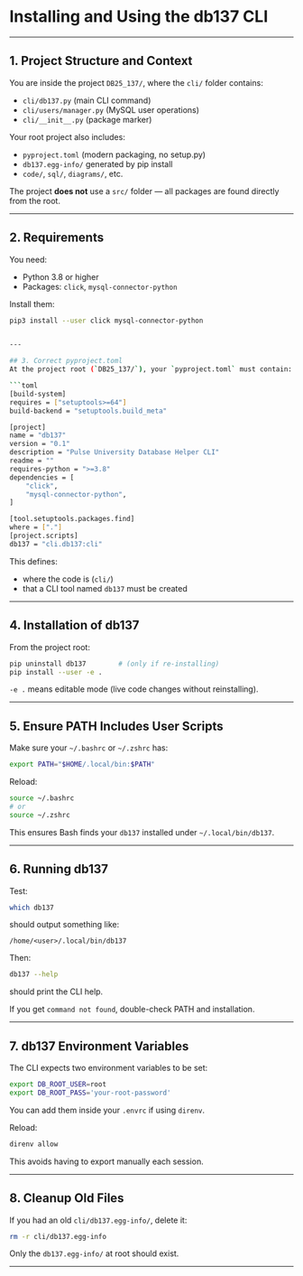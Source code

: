 # Installing and Using the db137 CLI

---

## 1. Project Structure and Context

You are inside the project `DB25_137/`, where the `cli/` folder contains:

- `cli/db137.py` (main CLI command)
- `cli/users/manager.py` (MySQL user operations)
- `cli/__init__.py` (package marker)

Your root project also includes:

- `pyproject.toml` (modern packaging, no setup.py)
- `db137.egg-info/` generated by pip install
- `code/`, `sql/`, `diagrams/`, etc.

The project **does not** use a `src/` folder — all packages are found directly from the root.

---

## 2. Requirements

You need:

- Python 3.8 or higher
- Packages: `click`, `mysql-connector-python`

Install them:

```bash
pip3 install --user click mysql-connector-python


---

## 3. Correct pyproject.toml
At the project root (`DB25_137/`), your `pyproject.toml` must contain:

```toml
[build-system]
requires = ["setuptools>=64"]
build-backend = "setuptools.build_meta"

[project]
name = "db137"
version = "0.1"
description = "Pulse University Database Helper CLI"
readme = ""
requires-python = ">=3.8"
dependencies = [
    "click",
    "mysql-connector-python",
]

[tool.setuptools.packages.find]
where = ["."]
[project.scripts]
db137 = "cli.db137:cli"
```

This defines:
- where the code is (`cli/`)
- that a CLI tool named `db137` must be created

---

## 4. Installation of db137
From the project root:

```bash
pip uninstall db137        # (only if re-installing)
pip install --user -e .
```
`-e .` means editable mode (live code changes without reinstalling).

---

## 5. Ensure PATH Includes User Scripts
Make sure your `~/.bashrc` or `~/.zshrc` has:

```bash
export PATH="$HOME/.local/bin:$PATH"
```

Reload:

```bash
source ~/.bashrc
# or
source ~/.zshrc
```

This ensures Bash finds your `db137` installed under `~/.local/bin/db137`.

---

## 6. Running db137
Test:

```bash
which db137
```

should output something like:

```
/home/<user>/.local/bin/db137
```

Then:

```bash
db137 --help
```

should print the CLI help.

If you get `command not found`, double-check PATH and installation.

---

## 7. db137 Environment Variables
The CLI expects two environment variables to be set:

```bash
export DB_ROOT_USER=root
export DB_ROOT_PASS='your-root-password'
```

You can add them inside your `.envrc` if using `direnv`.

Reload:

```bash
direnv allow
```

This avoids having to export manually each session.

---

## 8. Cleanup Old Files
If you had an old `cli/db137.egg-info/`, delete it:

```bash
rm -r cli/db137.egg-info
```

Only the `db137.egg-info/` at root should exist.

---
